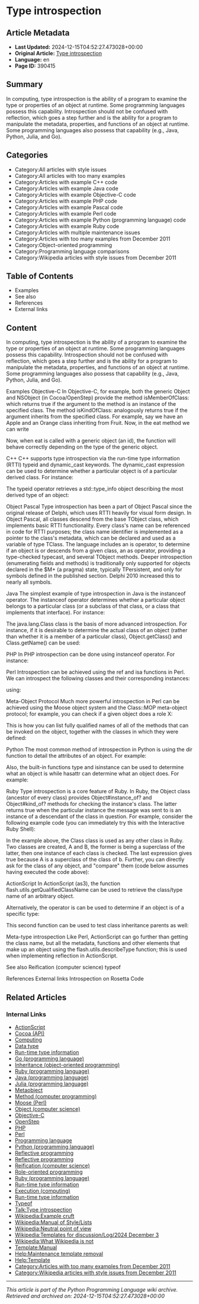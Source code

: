 # Type introspection

## Article Metadata

- **Last Updated:** 2024-12-15T04:52:27.473028+00:00
- **Original Article:** [Type introspection](https://en.wikipedia.org/wiki/Type_introspection)
- **Language:** en
- **Page ID:** 390415

## Summary

In computing, type introspection is the ability of a program to examine the type or properties of an object
at runtime.
Some programming languages possess this capability.
Introspection should not be confused with reflection, which goes a step further and is the ability for a program to manipulate the metadata, properties, and functions of an object at runtime.  Some programming languages also possess that capability  (e.g.,
Java,
Python,
Julia,
and
Go).

## Categories

- Category:All articles with style issues
- Category:All articles with too many examples
- Category:Articles with example C++ code
- Category:Articles with example Java code
- Category:Articles with example Objective-C code
- Category:Articles with example PHP code
- Category:Articles with example Pascal code
- Category:Articles with example Perl code
- Category:Articles with example Python (programming language) code
- Category:Articles with example Ruby code
- Category:Articles with multiple maintenance issues
- Category:Articles with too many examples from December 2011
- Category:Object-oriented programming
- Category:Programming language comparisons
- Category:Wikipedia articles with style issues from December 2011

## Table of Contents

- Examples
- See also
- References
- External links

## Content

In computing, type introspection is the ability of a program to examine the type or properties of an object
at runtime.
Some programming languages possess this capability.
Introspection should not be confused with reflection, which goes a step further and is the ability for a program to manipulate the metadata, properties, and functions of an object at runtime.  Some programming languages also possess that capability  (e.g.,
Java,
Python,
Julia,
and
Go).

Examples
Objective-C
In Objective-C, for example, both the generic Object and NSObject (in Cocoa/OpenStep) provide the method isMemberOfClass: which returns true if the argument to the method is an instance of the specified class. The method isKindOfClass: analogously returns true if the argument inherits from the specified class.
For example, say we have an Apple and an Orange class inheriting from Fruit.
Now, in the eat method we can write

Now, when eat is called with a generic object (an id), the function will behave correctly depending on the type of the generic object.

C++
C++ supports type introspection via the run-time type information (RTTI) typeid and dynamic_cast keywords.
The dynamic_cast expression can be used to determine whether a particular object is of a particular derived class. For instance:

The typeid operator retrieves a std::type_info object describing the most derived type of an object:

Object Pascal
Type introspection has been a part of Object Pascal since the original release of Delphi, which uses RTTI heavily for visual form design. In Object Pascal, all classes descend from the base TObject class, which implements basic RTTI functionality.  Every class's name can be referenced in code for RTTI purposes; the class name identifier is implemented as a pointer to the class's metadata, which can be declared and used as a variable of type TClass.
The language includes an is operator, to determine if an object is or descends from a given class, an as operator, providing a type-checked typecast, and several TObject methods. Deeper introspection (enumerating fields and methods) is traditionally only supported for objects declared in the $M+ (a pragma) state, typically TPersistent, and only for symbols defined in the published section. Delphi 2010 increased this to nearly all symbols.

Java
The simplest example of type introspection in Java is the instanceof operator.  The instanceof operator determines whether a particular object belongs to a particular class (or a subclass of that class, or a class that implements that interface).  For instance:

The java.lang.Class class is the basis of more advanced introspection.
For instance, if it is desirable to determine the actual class of an object (rather than whether it is a member of a particular class), Object.getClass() and Class.getName() can be used:

PHP
In PHP introspection can be done using instanceof operator. For instance:

Perl
Introspection can be achieved using the ref and isa functions in Perl.
We can introspect the following classes and their corresponding instances:

using:

Meta-Object Protocol
Much more powerful introspection in Perl can be achieved using the Moose object system and the Class::MOP meta-object protocol; for example, you can check if a given object does a role X:

This is how you can list fully qualified names of all of the methods that can be invoked on the object, together with the classes in which they were defined:

Python
The most common method of introspection in Python is using the dir function to detail the attributes of an object. For example:

Also, the built-in functions type and isinstance can be used to determine what an object is while hasattr can determine what an object does. For example:

Ruby
Type introspection is a core feature of Ruby. In Ruby, the Object class (ancestor of every class) provides Object#instance_of? and Object#kind_of? methods for checking the instance's class. The latter returns true when the particular instance the message was sent to is an instance of a descendant of the class in question. For example, consider the following example code (you can immediately try this with the Interactive Ruby Shell):

In the example above, the Class class is used as any other class in Ruby. Two classes are created, A and B, the former is being a superclass of the latter, then one instance of each class is checked. The last expression gives true because A is a superclass of the class of b.
Further, you can directly ask for the class of any object, and "compare" them (code below assumes having executed the code above):

ActionScript
In ActionScript (as3), the function flash.utils.getQualifiedClassName can be used to retrieve the class/type name of an arbitrary object.

Alternatively, the operator is can be used to determine if an object is of a specific type:

This second function can be used to test class inheritance parents as well:

Meta-type introspection
Like Perl, ActionScript can go further than getting the class name, but all the metadata, functions and other elements that make up an object using the flash.utils.describeType function; this is used when implementing reflection in ActionScript.

See also
Reification (computer science)
typeof

References
External links
Introspection on Rosetta Code

## Related Articles

### Internal Links

- [ActionScript](https://en.wikipedia.org/wiki/ActionScript)
- [Cocoa (API)](https://en.wikipedia.org/wiki/Cocoa_(API))
- [Computing](https://en.wikipedia.org/wiki/Computing)
- [Data type](https://en.wikipedia.org/wiki/Data_type)
- [Run-time type information](https://en.wikipedia.org/wiki/Run-time_type_information)
- [Go (programming language)](https://en.wikipedia.org/wiki/Go_(programming_language))
- [Inheritance (object-oriented programming)](https://en.wikipedia.org/wiki/Inheritance_(object-oriented_programming))
- [Ruby (programming language)](https://en.wikipedia.org/wiki/Ruby_(programming_language))
- [Java (programming language)](https://en.wikipedia.org/wiki/Java_(programming_language))
- [Julia (programming language)](https://en.wikipedia.org/wiki/Julia_(programming_language))
- [Metaobject](https://en.wikipedia.org/wiki/Metaobject)
- [Method (computer programming)](https://en.wikipedia.org/wiki/Method_(computer_programming))
- [Moose (Perl)](https://en.wikipedia.org/wiki/Moose_(Perl))
- [Object (computer science)](https://en.wikipedia.org/wiki/Object_(computer_science))
- [Objective-C](https://en.wikipedia.org/wiki/Objective-C)
- [OpenStep](https://en.wikipedia.org/wiki/OpenStep)
- [PHP](https://en.wikipedia.org/wiki/PHP)
- [Perl](https://en.wikipedia.org/wiki/Perl)
- [Programming language](https://en.wikipedia.org/wiki/Programming_language)
- [Python (programming language)](https://en.wikipedia.org/wiki/Python_(programming_language))
- [Reflective programming](https://en.wikipedia.org/wiki/Reflective_programming)
- [Reflective programming](https://en.wikipedia.org/wiki/Reflective_programming)
- [Reification (computer science)](https://en.wikipedia.org/wiki/Reification_(computer_science))
- [Role-oriented programming](https://en.wikipedia.org/wiki/Role-oriented_programming)
- [Ruby (programming language)](https://en.wikipedia.org/wiki/Ruby_(programming_language))
- [Run-time type information](https://en.wikipedia.org/wiki/Run-time_type_information)
- [Execution (computing)](https://en.wikipedia.org/wiki/Execution_(computing))
- [Run-time type information](https://en.wikipedia.org/wiki/Run-time_type_information)
- [Typeof](https://en.wikipedia.org/wiki/Typeof)
- [Talk:Type introspection](https://en.wikipedia.org/wiki/Talk:Type_introspection)
- [Wikipedia:Example cruft](https://en.wikipedia.org/wiki/Wikipedia:Example_cruft)
- [Wikipedia:Manual of Style/Lists](https://en.wikipedia.org/wiki/Wikipedia:Manual_of_Style/Lists)
- [Wikipedia:Neutral point of view](https://en.wikipedia.org/wiki/Wikipedia:Neutral_point_of_view)
- [Wikipedia:Templates for discussion/Log/2024 December 3](https://en.wikipedia.org/wiki/Wikipedia:Templates_for_discussion/Log/2024_December_3)
- [Wikipedia:What Wikipedia is not](https://en.wikipedia.org/wiki/Wikipedia:What_Wikipedia_is_not)
- [Template:Manual](https://en.wikipedia.org/wiki/Template:Manual)
- [Help:Maintenance template removal](https://en.wikipedia.org/wiki/Help:Maintenance_template_removal)
- [Help:Template](https://en.wikipedia.org/wiki/Help:Template)
- [Category:Articles with too many examples from December 2011](https://en.wikipedia.org/wiki/Category:Articles_with_too_many_examples_from_December_2011)
- [Category:Wikipedia articles with style issues from December 2011](https://en.wikipedia.org/wiki/Category:Wikipedia_articles_with_style_issues_from_December_2011)

---
_This article is part of the Python Programming Language wiki archive._
_Retrieved and archived on: 2024-12-15T04:52:27.473028+00:00_
